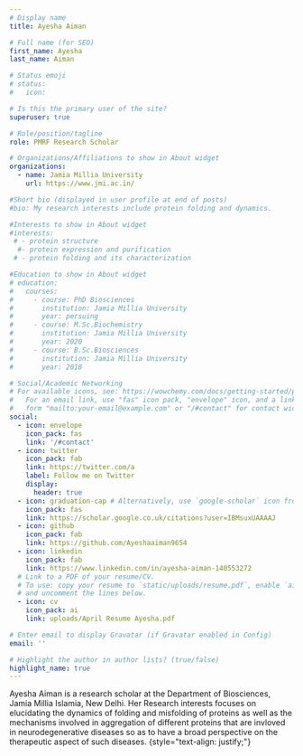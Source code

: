 ```yaml
---
# Display name
title: Ayesha Aiman

# Full name (for SEO)
first_name: Ayesha
last_name: Aiman

# Status emoji
# status:
#   icon: 

# Is this the primary user of the site?
superuser: true

# Role/position/tagline
role: PMRF Research Scholar

# Organizations/Affiliations to show in About widget
organizations:
  - name: Jamia Millia University
    url: https://www.jmi.ac.in/

#Short bio (displayed in user profile at end of posts)
#bio: My research interests include protein folding and dynamics.

#Interests to show in About widget
#interests:
 # - protein structure
  #- protein expression and purification
 # - protein folding and its characterization 

#Education to show in About widget
# education:
#   courses:
#     - course: PhD Biosciences
#       institution: Jamia Millia University 
#       year: persuing
#     - course: M.Sc.Biochemistry
#       institution: Jamia Millia University 
#       year: 2020
#     - course: B.Sc.Biosciences
#       institution: Jamia Millia University 
#       year: 2018

# Social/Academic Networking
# For available icons, see: https://wowchemy.com/docs/getting-started/page-builder/#icons
#   For an email link, use "fas" icon pack, "envelope" icon, and a link in the
#   form "mailto:your-email@example.com" or "/#contact" for contact widget.
social:
  - icon: envelope
    icon_pack: fas
    link: '/#contact'
  - icon: twitter
    icon_pack: fab
    link: https://twitter.com/a
    label: Follow me on Twitter
    display:
      header: true
  - icon: graduation-cap # Alternatively, use `google-scholar` icon from `ai` icon pack
    icon_pack: fas
    link: https://scholar.google.co.uk/citations?user=IBMsuxUAAAAJ
  - icon: github
    icon_pack: fab
    link: https://github.com/Ayeshaaiman9654
  - icon: linkedin
    icon_pack: fab
    link: https://www.linkedin.com/in/ayesha-aiman-140553272
  # Link to a PDF of your resume/CV.
  # To use: copy your resume to `static/uploads/resume.pdf`, enable `ai` icons in `params.yaml`,
  # and uncomment the lines below.
  - icon: cv
    icon_pack: ai
    link: uploads/April Resume Ayesha.pdf

# Enter email to display Gravatar (if Gravatar enabled in Config)
email: ''

# Highlight the author in author lists? (true/false)
highlight_name: true
---
```


Ayesha Aiman is a research scholar at the Department of Biosciences, Jamia Millia Islamia, New Delhi. Her Research interests focuses on elucidating the dynamics of folding and misfolding of proteins as well as the mechanisms involved in aggregation of different proteins that are invloved in neurodegenerative diseases so as to have a broad perspective on the therapeutic aspect of such diseases.
{style="text-align: justify;"}
